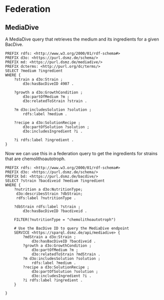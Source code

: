 # Federation


## MediaDive

A MediaDive query that retrieves the medium and its ingredients for a given BacDive.
```sparql
PREFIX rdfs: <http://www.w3.org/2000/01/rdf-schema#>
PREFIX d3o: <https://purl.dsmz.de/schema/>
PREFIX md: <https://purl.dsmz.de/mediadive/>
PREFIX dcterms: <http://purl.org/dc/terms/>
SELECT ?medium ?ingredient
WHERE {
	?strain a d3o:Strain ;
        d3o:hasBacDiveID 4907 .

    ?growth a d3o:GrowthCondition ;
        d3o:partOfMedium ?m ;
        d3o:relatedToStrain ?strain .

    ?m d3o:includesSolution ?solution ;
        rdfs:label ?medium .

	?recipe a d3o:SolutionRecipe ;
        d3o:partOfSolution ?solution ;
	    d3o:includesIngredient ?i .
    
    ?i rdfs:label ?ingredient .
}
```

Now we can use this in a federation query to get the ingredients for strains that are chemolithoautotroph.

```sparql
PREFIX rdfs: <http://www.w3.org/2000/01/rdf-schema#>
PREFIX d3o: <https://purl.dsmz.de/schema/>
PREFIX bd: <https://purl.dsmz.de/bacdive/>
SELECT ?strain ?bacdiveid ?medium ?ingredient
WHERE {
    ?nutrition a d3o:NutritionType;
     d3o:describesStrain ?dbStrain;
     rdfs:label ?nutritionType .
	 
    ?dbStrain rdfs:label ?strain ;
        d3o:hasBacDiveID ?bacdiveid .
  
    FILTER(?nutritionType = "chemolithoautotroph")
	
    # Use the BacDive ID to query the MediaDive endpoint
    SERVICE <https://sparql.dsmz.de/api/mediadive> {
	    ?mdStrain a d3o:Strain ;
            d3o:hasBacDiveID ?bacdiveid .
        ?growth a d3o:GrowthCondition ;
            d3o:partOfMedium ?m ;
            d3o:relatedToStrain ?mdStrain .
        ?m d3o:includesSolution ?solution ;
            rdfs:label ?medium .
        ?recipe a d3o:SolutionRecipe ;
            d3o:partOfSolution ?solution ;
            d3o:includesIngredient ?i .
        ?i rdfs:label ?ingredient .
    }

} 
```



<!-- 
## RIKEN

https://knowledge.brc.riken.jp/bioresource/sparql

### Find possible predicates

```sparql
PREFIX brso: <http://purl.jp/bio/10/brso/>

SELECT DISTINCT ?pred
WHERE {
	[] a brso:BiologicalResource ;
         ?pred [].
} LIMIT 100
```

### Example query for RIKEN JCM

```sparql
PREFIX brso: <http://purl.jp/bio/10/brso/>
PREFIX jcm: <http://metadb.riken.jp/db/rikenbrc_jcm_microbe/>

SELECT *
WHERE {
	jcm:JCM_7641 ?pred ?obj .
} LIMIT 100
```

### Federation query

> Note: RIKEN does apparently not support federated queries... I have to look at this in more detail.

```sparql
PREFIX rdfs: <http://www.w3.org/2000/01/rdf-schema#>
PREFIX d3o: <https://purl.dsmz.de/schema/>
PREFIX brso: <http://purl.jp/bio/10/brso/>
PREFIX jcm: <http://metadb.riken.jp/db/rikenbrc_jcm_microbe/>
PREFIX strain: <https://purl.dsmz.de/bacdive/strain/>
PREFIX terms: <http://purl.org/dc/terms/>

SELECT DISTINCT ?ccno ?predicate ?object
WHERE {
    # Query BacDive endpoint for the strain and its culture collection number
    ?cc a d3o:CultureCollectionNumber ;
            rdfs:label ?ccno ;
			d3o:describesStrain strain:4907 .
    FILTER(STRSTARTS(?ccno, "JCM"))

	# Use the ccno (e.g., "JCM 7641") to query the JCM endpoint
    SERVICE <https://knowledge.brc.riken.jp/endpoint> {
        ?jcmStrain terms:identifier ?ccno .
        ?jcmStrain ?predicate ?object .
    }
}
``` -->
